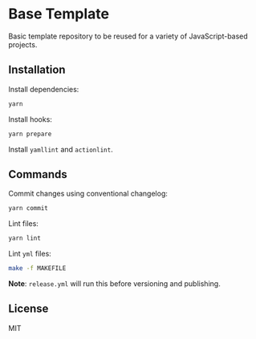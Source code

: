 # Base Template

Basic template repository to be reused for a variety of JavaScript-based projects.

## Installation

Install dependencies:

```bash
yarn
```

Install hooks:

```bash
yarn prepare
```

Install `yamllint` and `actionlint`.

## Commands

Commit changes using conventional changelog:

```bash
yarn commit
```

Lint files:

```bash
yarn lint
```

Lint `yml` files:

```bash
make -f MAKEFILE
```

**Note**: `release.yml` will run this before versioning and publishing.

## License

MIT
